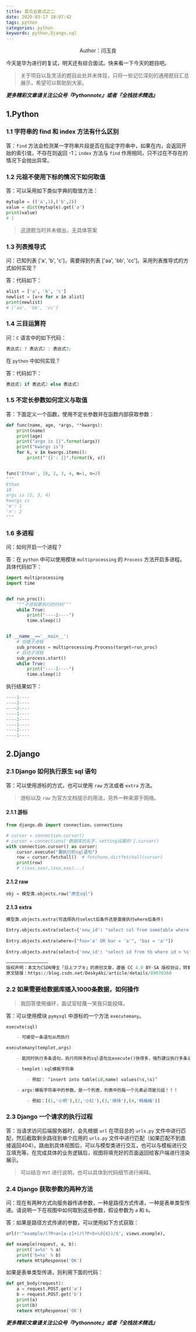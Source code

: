 ```yaml
---
title: 菜鸟去面试之二
date: 2020-03-17 18:07:42
tags: python
categories: python
keywords: python,Django,sql
---
```


<center>Author：闫玉良</center>

今天是华为进行的复试，明天还有综合面试。快来看一下今天的题目吧。

> 关于项目以及灵活的题目此处并未体现，只将一些记忆深刻的通用题目汇总展示，希望可以帮助到大家。

<!--more-->

***更多精彩文章请关注公众号『Pythonnote』或者『全栈技术精选』***

## 1.Python

### 1.1 字符串的 find 和 index 方法有什么区别

答：`find` 方法会检测某一字符串片段是否在指定字符串中，如果在内，会返回开始的索引值，不存在则返回 -1；`index` 方法与 `find` 作用相同，只不过在不存在的情况下会抛出异常。

### 1.2 元祖不使用下标的情况下如何取值

答：可以采用如下类似字典的取值方法：

```python
mytuple = (('a',1),('b',2))
value = dict(mytuple).get('a')
print(value)
# 1
```

> 这道题当时并未做出，无具体答案

### 1.3 列表推导式

问：已知列表 ['a', 'b', 'c']，需要得到列表 ['aa', 'bb', 'cc']。采用列表推导式的方式如何实现？

答：代码如下：

```python
alist = ['a', 'b', 'c']
newlist = [x+x for x in alist]
print(newlist)
# ['aa', 'bb', 'cc']
```

### 1.4 三目运算符

问：`C` 语言中的如下代码：

```c
表达式1 ? 表达式2 : 表达式3;
```

在 `python` 中如何实现？

答：代码如下：

```python
表达式1 if 表达式2 else 表达式3
```

### 1.5 不定长参数如何定义与取值

答：下面定义一个函数，使用不定长参数并在函数内部获取参数：

```python
def func(name, age, *args, **kwargs):
    print(name)
    print(age)
    print("args is {}".format(args))
    print("kwargs is")
    for k, v in kwargs.items():
        print("'{}': {}".format(k, v))


func('Ethan', 18, 2, 3, 4, m=1, n=2)
"""
Ethan
18
args is (2, 3, 4)
kwargs is
'm': 1
'n': 2
"""
```

### 1.6 多进程

问：如何开启一个进程？

答：在 `python` 中可以使用模块 `multiprocessing` 的 `Process` 方法开启多进程。具体代码如下：

```python
import multiprocessing
import time


def run_proc():
    """子进程要执行的代码"""
    while True:
        print("----2----")
        time.sleep(1)


if __name__=='__main__':
    # 创建子进程
    sub_process = multiprocessing.Process(target=run_proc)
    # 启动子进程
    sub_process.start()
    while True:
        print("----1----")
        time.sleep(1)
```

执行结果如下：

```python
----1----
----2----
----2----
----1----
----2----
----1----
----2----
----1----
```

## 2.Django

### 2.1 Django 如何执行原生 sql 语句

答：可以使用游标的方式，也可以使用 `raw` 方法或者 `extra` 方法。

> 游标以及 `raw` 为官方文档提示的用法，另外一种来源于网络。

#### 2.1.1 游标

```python
from django.db import connection，connections

# cursor = connection.cursor()
# cursor = connections['数据库的名字，setting设置的'].cursor()
with connection.cursor() as cursor:
    cursor.execute("要执行的sql语句")
    row = cursor.fetchall()  # fetchone,dictfetchall(cursor)
    print(row)
    # ((xxx,xxx),(xxx,xxx)...)
```

#### 2.1.2 raw

```python
obj = 模型类.objects.raw("原生sql")
```

#### 2.1.3 extra

```python
模型类.objects.extra(可选择执行select后条件还是直接执行where后条件)
```

```python
Entry.objects.extra(select={'new_id': "select col from sometable where othercol > %s"}, select_params=(1,))
 
Entry.objects.extra(where=["foo='a' OR bar = 'a'", "baz = 'a'"])
 
Entry.objects.extra(select={'new_id': "select id from tb where id > %s"}, select_params=(1,), order_by=['-nid'])

————————————————
版权声明：本文为CSDN博主「日上フブキ」的原创文章，遵循 CC 4.0 BY-SA 版权协议，转载请附上原文出处链接及本声明。
原文链接：https://blog.csdn.net/DeskyAki/article/details/89070360
```

### 2.2 如果需要给数据库插入1000条数据，如何操作

> 我回答使用循环，面试官轻蔑一笑我只能投降。

答：可以使用模块 `pymysql` 中游标的一个方法 `executemany`。

```python
execute(sql)

    - 可接受一条语句从而执行

executemany(templet,args)

    - 能同时执行多条语句，执行同样多的sql语句比execute()快得多，强烈建议执行多条语句时使用executemany

    - templet：sql模板字符串

        - 例如： ‘insert into table(id,name) values(%s,%s)’

    - args:模板字符串中的参数，是一个列表，列表中的每一个元素必须是元组！！！

        - 例如：[(1,'小明'),(2,'小红'),(3,'琦琦'),(4,'韩梅梅')]
```

### 2.3 Django 一个请求的执行过程

答：当请求访问后端服务器时，会先根据 `url` 在项目总的 `urls.py` 文件中进行匹配，然后截取剩余路径到单个应用的 `urls.py` 文件中进行匹配（如果匹配不到直接返回404）。路由到具体视图后，可以与模型类进行交互，也可以与模板进行交互填充等。在完成具体的业务逻辑后，视图将填充好的页面返回给客户端进行渲染展示。

> 可以结合 `MVT` 进行说明，也可以具体到代码细节进行阐释。

### 2.4 Django 获取参数的两种方法

问：现在有两种方式向服务器传递参数，一种是路径方式传递，一种是表单类型传递。请说明一下在视图中如何取到这些参数，假设参数为 `a` 和 `b`。

答：如果是路径方式传递的参数，可以使用如下方式获取：

```python
url(r'^example/(?P<a>[a-z]+)/(?P<b>\d{4})/$', views.example),

def example(request, a, b):
    print('a=%s' % a)
    print('b=%s' % b)
    return HttpResponse('OK')
```

如果是表单类型传递，则利用下面的代码：

```python
def get_body(request):
    a = request.POST.get('a')
    b = request.POST.get('b')
    print(a)
    print(b)
    return HttpResponse('OK')
```

***更多精彩文章请关注公众号『Pythonnote』或者『全栈技术精选』***
